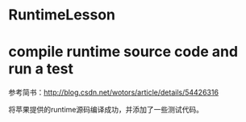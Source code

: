 # RuntimeLesson
# compile runtime source code and run a test

参考简书：http://blog.csdn.net/wotors/article/details/54426316

将苹果提供的runtime源码编译成功，并添加了一些测试代码。
